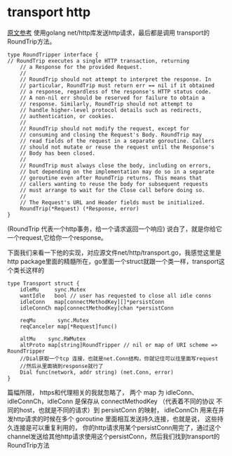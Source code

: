# transport http
[原文参考](https://segmentfault.com/a/1190000003735562)
使用golang net/http库发送http请求，最后都是调用 transport的 RoundTrip方法。


```
type RoundTripper interface {
// RoundTrip executes a single HTTP transaction, returning
	// a Response for the provided Request.
	//
	// RoundTrip should not attempt to interpret the response. In
	// particular, RoundTrip must return err == nil if it obtained
	// a response, regardless of the response's HTTP status code.
	// A non-nil err should be reserved for failure to obtain a
	// response. Similarly, RoundTrip should not attempt to
	// handle higher-level protocol details such as redirects,
	// authentication, or cookies.
	//
	// RoundTrip should not modify the request, except for
	// consuming and closing the Request's Body. RoundTrip may
	// read fields of the request in a separate goroutine. Callers
	// should not mutate or reuse the request until the Response's
	// Body has been closed.
	//
	// RoundTrip must always close the body, including on errors,
	// but depending on the implementation may do so in a separate
	// goroutine even after RoundTrip returns. This means that
	// callers wanting to reuse the body for subsequent requests
	// must arrange to wait for the Close call before doing so.
	//
	// The Request's URL and Header fields must be initialized.
    RoundTrip(*Request) (*Response, error)
}
```
(RoundTrip 代表一个http事务，给一个请求返回一个响应) 说白了，就是你给它一个request,它给你一个response。

下面我们来看一下他的实现，对应源文件net/http/transport.go，我感觉这里是http package里面的精髓所在，go里面一个struct就跟一个类一样，transport这个类长这样的

```
type Transport struct {
    idleMu     sync.Mutex
    wantIdle   bool // user has requested to close all idle conns
    idleConn   map[connectMethodKey][]*persistConn
    idleConnCh map[connectMethodKey]chan *persistConn

    reqMu       sync.Mutex
    reqCanceler map[*Request]func()

    altMu    sync.RWMutex
    altProto map[string]RoundTripper // nil or map of URI scheme => RoundTripper
    //Dial获取一个tcp 连接，也就是net.Conn结构，你就记住可以往里面写request
    //然后从里面搞到response就行了
    Dial func(network, addr string) (net.Conn, error)
}
```

篇幅所限， https和代理相关的我就忽略了， 两个 map 为 idleConn、idleConnCh，idleConn 是保存从 connectMethodKey （代表着不同的协议 不同的host，也就是不同的请求）到 persistConn 的映射， idleConnCh 用来在并发http请求的时候在多个 goroutine 里面相互发送持久连接，也就是说， 这些持久连接是可以重复利用的， 你的http请求用某个persistConn用完了，通过这个channel发送给其他http请求使用这个persistConn，然后我们找到transport的RoundTrip方法